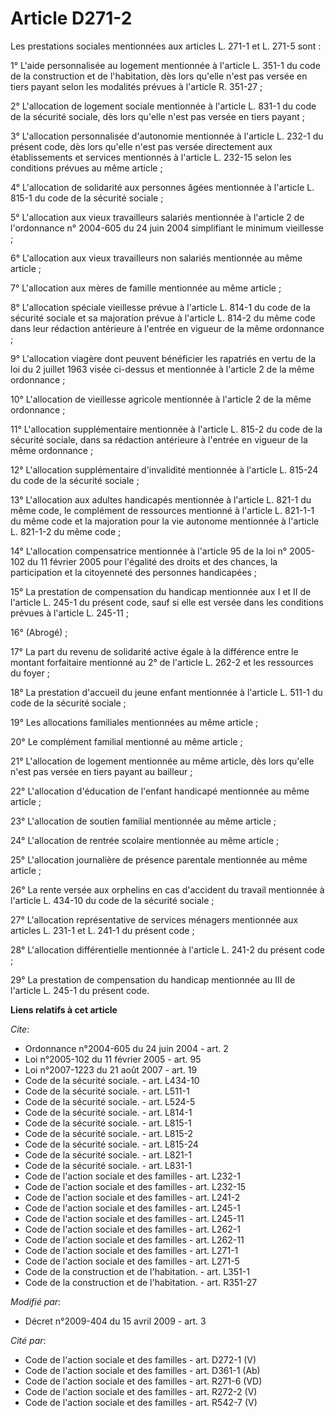 # Article D271-2

Les prestations sociales mentionnées aux articles L. 271-1 et L. 271-5 sont : 

1° L'aide personnalisée au logement mentionnée à l'article L. 351-1 du code de la construction et de l'habitation, dès lors
qu'elle n'est pas versée en tiers payant selon les modalités prévues à l'article R. 351-27 ; 

2° L'allocation de logement sociale mentionnée à l'article L. 831-1 du code de la sécurité sociale, dès lors qu'elle n'est
pas versée en tiers payant ; 

3° L'allocation personnalisée d'autonomie mentionnée à l'article L. 232-1 du présent code, dès lors qu'elle n'est pas versée
directement aux établissements et services mentionnés à l'article L. 232-15 selon les conditions prévues au même article ; 

4° L'allocation de solidarité aux personnes âgées mentionnée à l'article L. 815-1 du code de la sécurité sociale ; 

5° L'allocation aux vieux travailleurs salariés mentionnée à l'article 2 de l'ordonnance n° 2004-605 du 24 juin 2004
simplifiant le minimum vieillesse ; 

6° L'allocation aux vieux travailleurs non salariés mentionnée au même article ; 

7° L'allocation aux mères de famille mentionnée au même article ; 

8° L'allocation spéciale vieillesse prévue à l'article L. 814-1 du code de la sécurité sociale et sa majoration prévue à
l'article L. 814-2 du même code dans leur rédaction antérieure à l'entrée en vigueur de la même ordonnance ; 

9° L'allocation viagère dont peuvent bénéficier les rapatriés en vertu de la loi du 2 juillet 1963 visée ci-dessus et
mentionnée à l'article 2 de la même ordonnance ; 

10° L'allocation de vieillesse agricole mentionnée à l'article 2 de la même ordonnance ; 

11° L'allocation supplémentaire mentionnée à l'article L. 815-2 du code de la sécurité sociale, dans sa rédaction antérieure
à l'entrée en vigueur de la même ordonnance ; 

12° L'allocation supplémentaire d'invalidité mentionnée à l'article L. 815-24 du code de la sécurité sociale ; 

13° L'allocation aux adultes handicapés mentionnée à l'article L. 821-1 du même code, le complément de ressources mentionné à
l'article L. 821-1-1 du même code et la majoration pour la vie autonome mentionnée à l'article L. 821-1-2 du même code ; 

14° L'allocation compensatrice mentionnée à l'article 95 de la loi n° 2005-102 du 11 février 2005 pour l'égalité des droits
et des chances, la participation et la citoyenneté des personnes handicapées ; 

15° La prestation de compensation du handicap mentionnée aux I et II de l'article L. 245-1 du présent code, sauf si elle est
versée dans les conditions prévues à l'article L. 245-11 ; 

16° (Abrogé) ; 

17° La part du revenu de solidarité active égale à la différence entre le montant forfaitaire mentionné au 2° de l'article L.
262-2 et les ressources du foyer ; 

18° La prestation d'accueil du jeune enfant mentionnée à l'article L. 511-1 du code de la sécurité sociale ; 

19° Les allocations familiales mentionnées au même article ; 

20° Le complément familial mentionné au même article ; 

21° L'allocation de logement mentionnée au même article, dès lors qu'elle n'est pas versée en tiers payant au bailleur ; 

22° L'allocation d'éducation de l'enfant handicapé mentionnée au même article ; 

23° L'allocation de soutien familial mentionnée au même article ; 

24° L'allocation de rentrée scolaire mentionnée au même article ; 

25° L'allocation journalière de présence parentale mentionnée au même article ; 

26° La rente versée aux orphelins en cas d'accident du travail mentionnée à l'article L. 434-10 du code de la sécurité
sociale ; 

27° L'allocation représentative de services ménagers mentionnée aux articles L. 231-1 et L. 241-1 du présent code ; 

28° L'allocation différentielle mentionnée à l'article L. 241-2 du présent code ; 

29° La prestation de compensation du handicap mentionnée au III de l'article L. 245-1 du présent code.

**Liens relatifs à cet article**

_Cite_:

  - Ordonnance n°2004-605 du 24 juin 2004 - art. 2
  - Loi n°2005-102 du 11 février 2005 - art. 95
  - Loi n°2007-1223 du 21 août 2007 - art. 19
  - Code de la sécurité sociale. - art. L434-10
  - Code de la sécurité sociale. - art. L511-1
  - Code de la sécurité sociale. - art. L524-5
  - Code de la sécurité sociale. - art. L814-1
  - Code de la sécurité sociale. - art. L815-1
  - Code de la sécurité sociale. - art. L815-2
  - Code de la sécurité sociale. - art. L815-24
  - Code de la sécurité sociale. - art. L821-1
  - Code de la sécurité sociale. - art. L831-1
  - Code de l'action sociale et des familles - art. L232-1
  - Code de l'action sociale et des familles - art. L232-15
  - Code de l'action sociale et des familles - art. L241-2
  - Code de l'action sociale et des familles - art. L245-1
  - Code de l'action sociale et des familles - art. L245-11
  - Code de l'action sociale et des familles - art. L262-1
  - Code de l'action sociale et des familles - art. L262-11
  - Code de l'action sociale et des familles - art. L271-1
  - Code de l'action sociale et des familles - art. L271-5
  - Code de la construction et de l'habitation. - art. L351-1
  - Code de la construction et de l'habitation. - art. R351-27

_Modifié par_:

  - Décret n°2009-404 du 15 avril 2009 - art. 3

_Cité par_:

  - Code de l'action sociale et des familles - art. D272-1 (V)
  - Code de l'action sociale et des familles - art. D361-1 (Ab)
  - Code de l'action sociale et des familles - art. R271-6 (VD)
  - Code de l'action sociale et des familles - art. R272-2 (V)
  - Code de l'action sociale et des familles - art. R542-7 (V)

